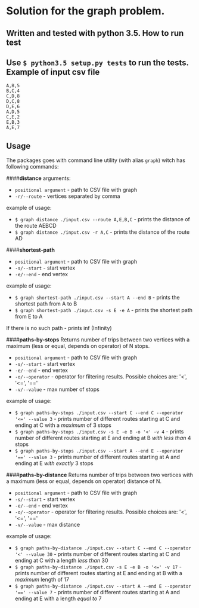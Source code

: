 Solution for the graph problem.
=====================
Written and tested with python 3.5. 
How to run test
---------------------
Use `$ python3.5 setup.py tests` to run the tests.
Example of input csv file
---------------------

```
A,B,5
B,C,4
C,D,8
D,C,8
D,E,6
A,D,5
C,E,2
E,B,3
A,E,7
```


Usage
---------------------
The packages goes with command line utility (with alias `graph`) witch has following commands:

####**distance** 
arguments: 
 
- `positional argument` - path to CSV file with graph 
- `-r/--route` - vertices separated by comma
 
example of usage:

- `$ graph distance ./input.csv --route A,E,B,C` - prints the distance of the route A­E­B­C­D
- `$ graph distance ./input.csv -r A,C` - prints the distance of the route A­D

####**shortest-path** 
- `positional argument` - path to CSV file with graph 
- `-s/--start` - start vertex
- `-e/--end` - end vertex

example of usage:
 
- `$ graph shortest-path ./input.csv --start A --end B` - prints the shortest path from A to B
- `$ graph shortest-path ./input.csv -s E -e A` - prints the shortest path from E to A
  
 If there is no such path - prints inf (Infinity)
   
####**paths-by-stops** 
Returns number of trips between two vertices with a maximum (less or equal, depends on operator) of N stops.

- `positional argument` - path to CSV file with graph 
- `-s/--start` - start vertex
- `-e/--end` - end vertex
- `-o/--operator` - operator for filtering results. Possible choices are: '<', '<=', '=='
- `-v/--value` - max number of stops

example of usage:
 
- `$ graph paths-by-stops ./input.csv --start C --end C --operator '<=' --value 3` - prints number 
of different routes starting at C and ending at C with a *maximum* of 3 stops
- `$ graph paths-by-stops ./input.csv -s E -e B -o '<' -v 4` - prints number 
of different routes starting at E and ending at B *with less than* 4 stops 
- `$ graph paths-by-stops ./input.csv --start A --end E --operator '==' --value 3` - prints number 
of different routes starting at A and ending at E *with exactly* 3 stops 
   
####**paths-by-distance** 
Returns number of trips between two vertices with a maximum (less or equal, depends on operator) distance of N.

- `positional argument` - path to CSV file with graph 
- `-s/--start` - start vertex
- `-e/--end` - end vertex
- `-o/--operator` - operator for filtering results. Possible choices are: '<', '<=', '=='
- `-v/--value` - max distance

example of usage:
 
- `$ graph paths-by-distance ./input.csv --start C --end C --operator '<' --value 30` - prints number 
of different routes starting at C and ending at C with a length *less than* 30
- `$ graph paths-by-distance ./input.csv -s E -e B -o '<=' -v 17` - prints number 
of different routes starting at E and ending at B with a *maximum* length of 17
- `$ graph paths-by-distance ./input.csv --start A --end E --operator '==' --value 7` - prints number 
of different routes starting at A and ending at E with a length *equal to* 7

